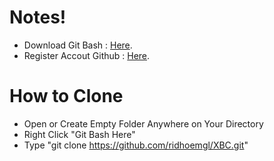 # Notes!

 - Download Git Bash : [Here](https://git-scm.com/download/win).
 - Register Accout Github : [Here](https://github.com/).

# How to Clone

- Open or Create Empty Folder Anywhere on Your Directory
- Right Click "Git Bash Here"
- Type "git clone https://github.com/ridhoemgl/XBC.git"
